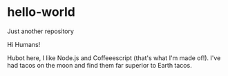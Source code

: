 # hello-world
Just another repository

Hi Humans!

Hubot here, I like Node.js and Coffeeescript (that's what I'm made of!).
I've had tacos on the moon and find them far superior to Earth tacos.

